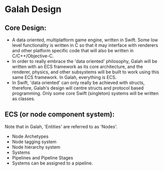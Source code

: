 # Galah Design

## Core Design:

- A data oriented, multiplatform game engine, written in Swift. Some low level functionality is written in C so that it may interface with renderers and other platform specific code that will also be written in C/C++/Objective-C. 
- In order to really embrace the 'data oriented' philosophy, Galah will be written with an ECS framework as its core architecture, and the renderer, physics, and other subsystems will be built to work using this same ECS framework. In Galah, everything is ECS. 
- In Swift, 'data oriented' can only really be achieved with structs, therefore, Galah's design will centre structs and protocol based programming. Only some core Swift (singleton) systems will be written as classes. 
  
## ECS (or node component system):

Note that in Galah, 'Entities' are referred to as 'Nodes'. 

- Node Archetypes
- Node tagging system
- Node hierarchy system
- Systems
- Pipelines and Pipeline Stages
- Systems can be assigned to a pipeline. 

